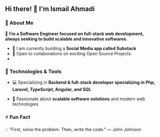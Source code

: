 ## Hi there! 👋 I'm Ismail Ahmadi  

### 🔹 About Me

🚀 **I’m a Software Engineer focused on full-stack web development, always seeking to build scalable and innovative softwares.**
- 📱 I am currently building a **Social Media app called Substack**
- 🤝 Open to collaborations on exciting Open Source Projects.
- 
### 🔹 Technologies & Tools

- 💻 Specializing in **Backend & full-stack developer specializing in Php, Laravel, TypeScript, Angular, and SQL**  

- 🌱 Passionate about **scalable software solutions** and modern web technologies  


### ⚡ Fun Fact  
💡 "First, solve the problem. Then, write the code." — John Johnson  
